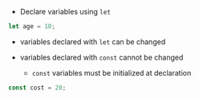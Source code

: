 - Declare variables using `let` 
```js
let age = 10;
```
- variables declared with `let` can be changed

- variables declared with `const` cannot be changed
	- `const` variables must be initialized at declaration
```js
const cost = 20;
```